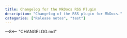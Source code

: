 ```yaml
---
title: Changelog for the MkDocs RSS Plugin
description: "Changelog of the RSS plugin for MkDocs."
categories: ["Release notes", "test"]
---
```


--8<-- "CHANGELOG.md"
